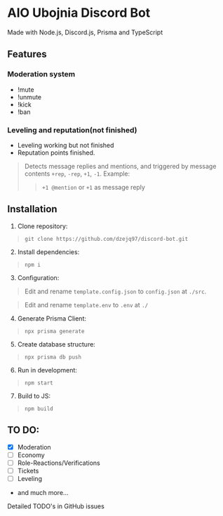 # AIO Ubojnia Discord Bot
Made with Node.js, Discord.js, Prisma and TypeScript

## Features
### Moderation system
- !mute
- !unmute
- !kick
- !ban
### Leveling and reputation(not finished)
- Leveling working but not finished
- Reputation points finished.
> Detects message replies and mentions, and triggered by message contents `+rep`, `-rep`, `+1`, `-1`.
> Example:
>> `+1 @mention`
>> or
>> `+1` as message reply

## Installation
1. Clone repository:
> `git clone https://github.com/dzejq97/discord-bot.git`

2. Install dependencies:
> `npm i`

3. Configuration:
> Edit and rename `template.config.json` to `config.json` at `./src`.

> Edit and rename `template.env` to `.env` at `./`

4. Generate Prisma Client:
> `npx prisma generate`

5. Create database structure:
> `npx prisma db push`

6. Run in development:
> `npm start`

7. Build to JS:
> `npm build`


## TO DO:
- [x] Moderation
- [ ] Economy
- [ ] Role-Reactions/Verifications
- [ ] Tickets
- [ ] Leveling
- and much more...

Detailed TODO's in GitHub issues